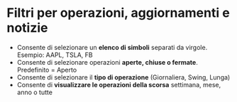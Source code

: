 # **Filtri per operazioni, aggiornamenti e notizie**

- Consente di selezionare un **elenco di simboli** separati da virgole. Esempio: AAPL, TSLA, FB
- Consente di selezionare operazioni **aperte, chiuse o fermate**. Predefinito = Aperto
- Consente di selezionare il **tipo di operazione** (Giornaliera, Swing, Lunga)
- Consente di **visualizzare le operazioni della scorsa** settimana, mese, anno o tutte
